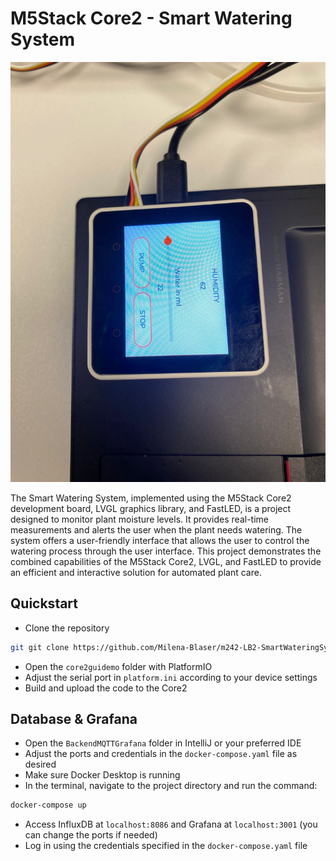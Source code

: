 # M5Stack Core2 - Smart Watering System

![Picture of Core2 showing GUI](core2guidemo/docs/gui.jpg)

The Smart Watering System, implemented using the M5Stack Core2 development board, LVGL graphics library, and FastLED, is a project designed to monitor plant moisture levels. It provides real-time measurements and alerts the user when the plant needs watering. The system offers a user-friendly interface that allows the user to control the watering process through the user interface. This project demonstrates the combined capabilities of the M5Stack Core2, LVGL, and FastLED to provide an efficient and interactive solution for automated plant care.

## Quickstart
- Clone the repository
```bash
git git clone https://github.com/Milena-Blaser/m242-LB2-SmartWateringSystem
```

- Open the `core2guidemo` folder with PlatformIO
- Adjust the serial port in `platform.ini` according to your device settings
- Build and upload the code to the Core2

## Database & Grafana
- Open the `BackendMQTTGrafana` folder in IntelliJ or your preferred IDE
- Adjust the ports and credentials in the `docker-compose.yaml` file as desired
- Make sure Docker Desktop is running
- In the terminal, navigate to the project directory and run the command:

```bash
docker-compose up
```

- Access InfluxDB at `localhost:8086` and Grafana at `localhost:3001` (you can change the ports if needed)
- Log in using the credentials specified in the `docker-compose.yaml` file

